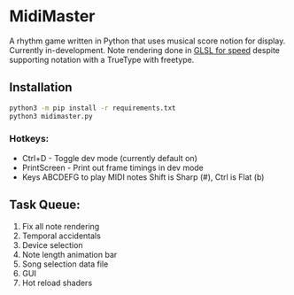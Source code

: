 # MidiMaster

A rhythm game written in Python that uses musical score notion for display. Currently in-development. Note rendering done in [GLSL for speed](https://www.shadertoy.com/view/7sGcR1) despite supporting notation with a TrueType with freetype.

## Installation
```bash
python3 -m pip install -r requirements.txt
python3 midimaster.py
```

### Hotkeys:
* Ctrl+D - Toggle dev mode (currently default on)
* PrintScreen - Print out frame timings in dev mode
* Keys ABCDEFG to play MIDI notes Shift is Sharp (#), Ctrl is Flat (b)

## Task Queue:
1. Fix all note rendering
2. Temporal accidentals
3. Device selection
4. Note length animation bar
5. Song selection data file
6. GUI
7. Hot reload shaders